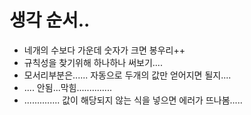 # 생각 순서..
- 네개의 수보다 가운데 숫자가 크면 봉우리++
- 규칙성을 찾기위해 하나하나 써보기....
- 모서리부분은...... 자동으로 두개의 값만 얻어지면 될지....
- .... 안됨...막힘..............
- .............. 값이 해당되지 않는 식을 넣으면 에러가 뜨나봄.....
